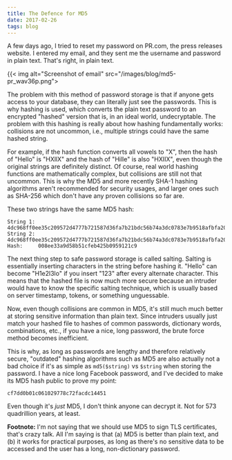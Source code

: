 ```yaml
---
title: The Defence for MD5
date: 2017-02-26
tags: blog
---
```


A few days ago, I tried to reset my password on PR.com, the press releases website. I entered my email, and they sent me the username and password in plain text. That's right, in plain text.

<!--more-->

{{< img alt="Screenshot of email" src="/images/blog/md5-pr_wav36p.png">

The problem with this method of password storage is that if anyone gets access to your database, they can literally just see the passwords. This is why hashing is used, which converts the plain text password to an encrypted "hashed" version that is, in an ideal world, undecryptable. The problem with this hashing is really about how hashing fundamentally works: collisions are not uncommon, i.e., multiple strings could have the same hashed string.

For example, if the hash function converts all vowels to "X", then the hash of "Hello" is "HXllX" and the hash of "Hille" is also "HXIIX", even though the original strings are definitely distinct. Of course, real world hashing functions are mathematically complex, but collisions are still not that uncommon. This is why the MD5 and more recently SHA-1 hashing algorithms aren't recommended for security usages, and larger ones such as SHA-256 which don't have any proven collisions so far are.

These two strings have the same MD5 hash:

```
String 1: 4dc968ff0ee35c209572d4777b721587d36fa7b21bdc56b74a3dc0783e7b9518afbfa200a8284bf36e8e4b55b35f427593d849676da0d1555d8360fb5f07fea2
String 2: 4dc968ff0ee35c209572d4777b721587d36fa7b21bdc56b74a3dc0783e7b9518afbfa202a8284bf36e8e4b55b35f427593d849676da0d1d55d8360fb5f07fea2
Hash:     008ee33a9d58b51cfeb425b0959121c9
```

The next thing step to safe password storage is called salting. Salting is essentially inserting characters in the string before hashing it. "Hello" can become "H1e2l3lo" if you insert "123" after every alternate character. This means that the hashed file is now much more secure because an intruder would have to know the specific salting technique, which is usually based on server timestamp, tokens, or something unguessable.

Now, even though collisions are common in MD5, it's still much much better at storing sensitive information than plain text. Since intruders usually just match your hashed file to hashes of common passwords, dictionary words, combinations, etc., if you have a nice, long password, the brute force method becomes inefficient.

This is why, as long as passwords are lengthy and therefore relatively secure, "outdated" hashing algorithms such as MD5 are also actually not a bad choice if it's as simple as `md5($string)` vs `$string` when storing the password.  I have a nice long Facebook password, and I've decided to make its MD5 hash public to prove my point:

```
cf7dd0b01c061029778c72facdc14451
```

Even though it's *just* MD5, I don't think anyone can decrypt it. Not for 573 quadrillion years, at least.

**Footnote:** I'm not saying that we should use MD5 to sign TLS certificates, that's crazy talk. All I'm saying is that (a) MD5 is better than plain text, and (b) it works for practical purposes, as long as there's no sensitive data to be accessed and the user has a long, non-dictionary password.